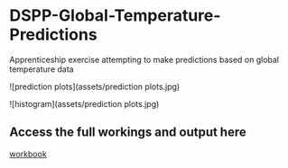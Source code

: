 # DSPP-Global-Temperature-Predictions
Apprenticeship exercise attempting to make predictions based on global temperature data

![prediction plots](assets/prediction plots.jpg)

![histogram](assets/prediction plots.jpg)

## Access the full workings and output here
[workbook](assets/dspp-exercise-global-warming-analysis.ipynb)
